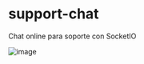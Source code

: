 # support-chat

Chat online para soporte con SocketIO

![image](https://github.com/user-attachments/assets/fbaeb152-6690-4252-8921-b9c799cff0bb)
